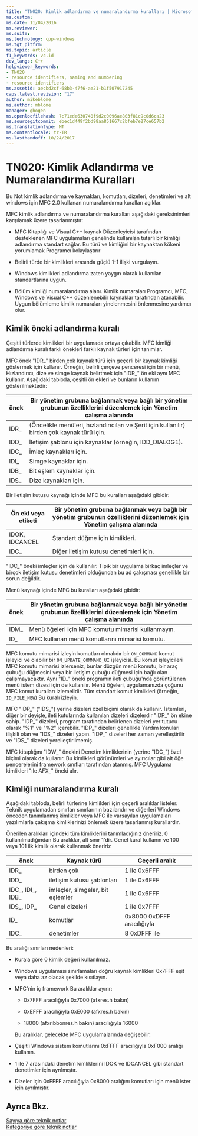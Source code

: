```yaml
---
title: "TN020: Kimlik adlandırma ve numaralandırma kuralları | Microsoft Docs"
ms.custom: 
ms.date: 11/04/2016
ms.reviewer: 
ms.suite: 
ms.technology: cpp-windows
ms.tgt_pltfrm: 
ms.topic: article
f1_keywords: vc.id
dev_langs: C++
helpviewer_keywords:
- TN020
- resource identifiers, naming and numbering
- resource identifiers
ms.assetid: aecbd2cf-68b3-47f6-ae21-b1f507917245
caps.latest.revision: "17"
author: mikeblome
ms.author: mblome
manager: ghogen
ms.openlocfilehash: 7c71ede630740f9d2c0096ae803f81c9c0d6ca23
ms.sourcegitcommit: ebec1d449f2bd98aa851667c2bfeb7e27ce657b2
ms.translationtype: MT
ms.contentlocale: tr-TR
ms.lasthandoff: 10/24/2017
---
```

# <a name="tn020-id-naming-and-numbering-conventions"></a>TN020: Kimlik Adlandırma ve Numaralandırma Kuralları
Bu Not kimlik adlandırma ve kaynakları, komutları, dizeleri, denetimleri ve alt windows için MFC 2.0 kullanan numaralandırma kuralları açıklar.  
  
 MFC kimlik adlandırma ve numaralandırma kuralları aşağıdaki gereksinimleri karşılamak üzere tasarlanmıştır:  
  
-   MFC Kitaplığı ve Visual C++ kaynak Düzenleyicisi tarafından desteklenen MFC uygulamaları genelinde kullanılan tutarlı bir kimliği adlandırma standart sağlar. Bu türü ve kimliğini bir kaynaktan kökeni yorumlamak Programcı kolaylaştırır  
  
-   Belirli türde bir kimlikleri arasında güçlü 1-1 ilişki vurgulayın.  
  
-   Windows kimlikleri adlandırma zaten yaygın olarak kullanılan standartlarına uygun.  
  
-   Bölüm kimliği numaralandırma alanı. Kimlik numaraları Programcı, MFC, Windows ve Visual C++ düzenlenebilir kaynaklar tarafından atanabilir. Uygun bölümleme kimlik numaraları yinelenmesini önlenmesine yardımcı olur.  
  
## <a name="the-id-prefix-naming-convention"></a>Kimlik öneki adlandırma kuralı  
 Çeşitli türlerde kimlikleri bir uygulamada ortaya çıkabilir. MFC kimliği adlandırma kuralı farklı önekleri farklı kaynak türleri için tanımlar.  
  
 MFC önek "IDR_" birden çok kaynak türü için geçerli bir kaynak kimliği göstermek için kullanır. Örneğin, belirli çerçeve penceresi için bir menü, Hızlandırıcı, dize ve simge kaynak belirtmek için "IDR_" ön eki aynı MFC kullanır. Aşağıdaki tabloda, çeşitli ön ekleri ve bunların kullanım gösterilmektedir:  
  
|önek|Bir yönetim grubuna bağlanmak veya bağlı bir yönetim grubunun özelliklerini düzenlemek için Yönetim çalışma alanında|  
|------------|---------|  
|IDR_|(Öncelikle menüleri, hızlandırıcıları ve Şerit için kullanılır) birden çok kaynak türü için.|  
|IDD_|İletişim şablonu için kaynaklar (örneğin, IDD_DIALOG1).|  
|IDC_|İmleç kaynakları için.|  
|IDI_|Simge kaynaklar için.|  
|IDB_|Bit eşlem kaynaklar için.|  
|IDS_|Dize kaynakları için.|  
  
 Bir iletişim kutusu kaynağı içinde MFC bu kuralları aşağıdaki gibidir:  
  
|Ön eki veya etiketi|Bir yönetim grubuna bağlanmak veya bağlı bir yönetim grubunun özelliklerini düzenlemek için Yönetim çalışma alanında|  
|---------------------|---------|  
|IDOK, IDCANCEL|Standart düğme için kimlikleri.|  
|IDC_|Diğer iletişim kutusu denetimleri için.|  
  
 "IDC_" öneki imleçler için de kullanılır. Tipik bir uygulama birkaç imleçler ve birçok iletişim kutusu denetimleri olduğundan bu ad çakışması genellikle bir sorun değildir.  
  
 Menü kaynağı içinde MFC bu kuralları aşağıdaki gibidir:  
  
|önek|Bir yönetim grubuna bağlanmak veya bağlı bir yönetim grubunun özelliklerini düzenlemek için Yönetim çalışma alanında|  
|------------|---------|  
|IDM_|Menü öğeleri için MFC komutu mimarisi kullanmayın.|  
|ID_|MFC kullanan menü komutlarını mimarisi komutu.|  
  
 MFC komutu mimarisi izleyin komutları olmalıdır bir `ON_COMMAND` komut işleyici ve olabilir bir `ON_UPDATE_COMMAND_UI` işleyicisi. Bu komut işleyicileri MFC komutu mimarisi izlerseniz, bunlar düzgün menü komutu, bir araç çubuğu düğmesini veya bir iletişim çubuğu düğmesi için bağlı olan çalışmayacaktır. Aynı "ID_" öneki programın ileti çubuğu'nda görüntülenen menü istem dizesi için de kullanılır. Menü öğeleri, uygulamanızda çoğunu MFC komut kuralları izlemelidir. Tüm standart komut kimlikleri (örneğin, `ID_FILE_NEW`) Bu kuralı izleyin.  
  
 MFC "IDP_" ("IDS_") yerine dizeleri özel biçimi olarak da kullanır. İstemleri, diğer bir deyişle, ileti kutularında kullanılan dizeleri dizelerdir "IDP_" ön ekine sahip. "IDP_" dizeleri, program tarafından belirlenen dizeleri yer tutucu olarak "%1" ve "%2" içerebilir. "IDP_" dizeleri genellikle Yardım konuları ilişkili olan ve "IDS_" dizeleri yapın. "IDP_" dizeleri her zaman yerelleştirilir ve "IDS_" dizeleri yerelleştirilmemiş.  
  
 MFC kitaplığını "IDW_" önekini Denetim kimliklerinin (yerine "IDC_") özel biçimi olarak da kullanır. Bu kimlikleri görünümleri ve ayırıcılar gibi alt öğe pencerelerini framework sınıfları tarafından atanmış. MFC Uygulama kimlikleri "İle AFX_" öneki alır.  
  
## <a name="the-id-numbering-convention"></a>Kimliği numaralandırma kuralı  
 Aşağıdaki tabloda, belirli türlerine kimlikleri için geçerli aralıklar listeler. Teknik uygulamadan sınırları sınırlarının bazılarıdır ve diğerleri Windows önceden tanımlanmış kimlikler veya MFC ile varsayılan uygulamaları yazılımlarla çakışma kimliklerinizi önlemek üzere tasarlanmış kurallardır.  
  
 Önerilen aralıkları içindeki tüm kimliklerini tanımladığınız öneririz. 0 kullanılmadığından Bu aralıklar, alt sınır 1'dir. Genel kural kullanın ve 100 veya 101 ilk kimlik olarak kullanmak öneririz  
  
|önek|Kaynak türü|Geçerli aralık|  
|------------|-------------------|-----------------|  
|IDR_|birden çok|1 ile 0x6FFF|  
|IDD_|iletişim kutusu şablonları|1 ile 0x6FFF|  
|IDC_, IDI_, IDB_|imleçler, simgeler, bit eşlemler|1 ile 0x6FFF|  
|IDS_, IDP_|Genel dizeleri|1 ile 0x7FFF|  
|ID_|komutlar|0x8000 0xDFFF aracılığıyla|  
|IDC_|denetimler|8 0xDFFF ile|  
  
 Bu aralığı sınırları nedenleri:  
  
-   Kurala göre 0 kimlik değeri kullanılmaz.  
  
-   Windows uygulaması sınırlamaları doğru kaynak kimlikleri 0x7FFF eşit veya daha az olacak şekilde kısıtlayın.  
  
-   MFC'nin iç framework Bu aralıklar ayırır:  
  
    -   0x7FFF aracılığıyla 0x7000 (afxres.h bakın)  
  
    -   0xEFFF aracılığıyla 0xE000 (afxres.h bakın)  
  
    -   18000 (afxribbonres.h bakın) aracılığıyla 16000  
  
     Bu aralıklar, gelecekte MFC uygulamalarında değişebilir.  
  
-   Çeşitli Windows sistem komutlarını 0xFFFF aracılığıyla 0xF000 aralığı kullanın.  
  
-   1 ile 7 arasındaki denetim kimliklerini IDOK ve IDCANCEL gibi standart denetimler için ayrılmıştır.  
  
-   Dizeler için 0xFFFF aracılığıyla 0x8000 aralığını komutları için menü ister için ayrılmıştır.  
  
## <a name="see-also"></a>Ayrıca Bkz.  
 [Sayıya göre teknik notlar](../mfc/technical-notes-by-number.md)   
 [Kategoriye göre teknik notlar](../mfc/technical-notes-by-category.md)

